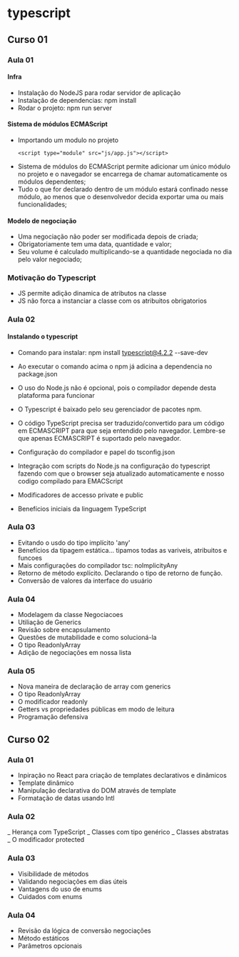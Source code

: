 # typescript

## Curso 01

### Aula 01

#### Infra
- Instalação do NodeJS para rodar servidor de aplicação
- Instalação de dependencias: npm install
- Rodar o projeto: npm run server

#### Sistema de módulos ECMAScript
- Importando um modulo no projeto
  ```
  <script type="module" src="js/app.js"></script>
  ```
- Sistema de módulos do ECMAScript permite adicionar um único módulo no projeto e o navegador se encarrega de chamar automaticamente os módulos dependentes;
- Tudo o que for declarado dentro de um módulo estará confinado nesse módulo, ao menos que o desenvolvedor decida exportar uma ou mais funcionalidades;

#### Modelo de negociação
- Uma negociação não poder ser modificada depois de criada;
- Obrigatoriamente tem uma data, quantidade e valor;
- Seu volume é calculado multiplicando-se a quantidade negociada no dia pelo valor negociado;

### Motivação do Typescript
- JS permite adição dinamica de atributos na classe
- JS não forca a instanciar a classe com os atribuitos obrigatorios

### Aula 02

#### Instalando o typescript

- Comando para instalar: npm install typescript@4.2.2 --save-dev
- Ao executar o comando acima o npm já adicina a dependencia no package.json
- O uso do Node.js não é opcional, pois o compilador depende desta plataforma para funcionar
- O Typescript é baixado pelo seu gerenciador de pacotes npm. 
- O código TypeScript precisa ser traduzido/convertido para um código em ECMASCRIPT para que seja entendido pelo navegador. Lembre-se que apenas ECMASCRIPT é suportado pelo navegador.

- Configuração do compilador e papel do tsconfig.json
- Integração com scripts do Node.js na configuração do typescript fazendo com que o browser seja atualizado automaticamente e nosso codigo compilado para EMACScript 
- Modificadores de accesso private e public
- Benefícios iniciais da linguagem TypeScript

### Aula 03

- Evitando o usdo do tipo implícito 'any'
- Benefícios da tipagem estática... tipamos todas as variveis, atribuitos e funcoes
- Mais configurações do compilador tsc: noImplicityAny
- Retorno de método explícito. Declarando o tipo de retorno de função.
- Conversão de valores da interface do usuário

### Aula 04

- Modelagem da classe Negociacoes
- Utiliação de Generics
- Revisão sobre encapsulamento
- Questões de mutabilidade e como solucioná-la
- O tipo ReadonlyArray
- Adição de negociações em nossa lista

### Aula 05

- Nova maneira de declaração de array com generics
- O tipo ReadonlyArray
- O modificador readonly
- Getters vs propriedades públicas em modo de leitura
- Programação defensiva 

## Curso 02

### Aula 01

- Inpiração no React para criação de templates declarativos e dinâmicos
- Template dinâmico
- Manipulação declarativa do DOM através de template
- Formatação de datas usando Intl

### Aula 02

_ Herança com TypeScript
_ Classes com tipo genérico
_ Classes abstratas
_ O modificador protected

### Aula 03

- Visibilidade de métodos
- Validando negociações em dias úteis
- Vantagens do uso de enums
- Cuidados com enums
                    
### Aula 04

- Revisão da lógica de conversão negociações
- Método estáticos
- Parâmetros opcionais


